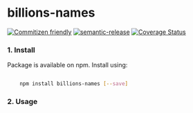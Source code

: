 # billions-names

[![Commitizen friendly](https://img.shields.io/badge/commitizen-friendly-brightgreen.svg)](http://commitizen.github.io/cz-cli/)
[![semantic-release](https://img.shields.io/badge/%20%20%F0%9F%93%A6%F0%9F%9A%80-semantic--release-e10079.svg)](https://github.com/semantic-release/semantic-release)
[![Coverage Status](https://coveralls.io/repos/github/oyeyipowale/billions-names/badge.svg?branch=master)](https://coveralls.io/github/oyeyipowale/billions-names?branch=master)

### 1. **Install**

Package is available on npm. Install using:

```bash

    npm install billions-names [--save]

```

### 2. **Usage**
